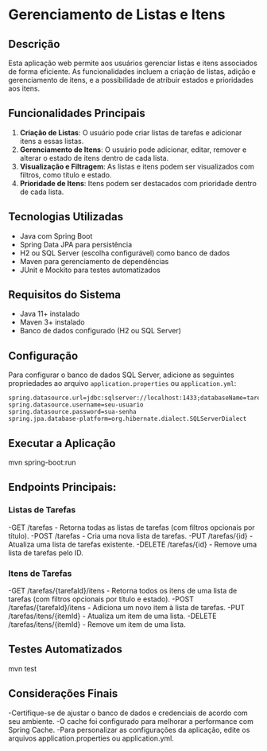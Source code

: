 # Gerenciamento de Listas e Itens

## Descrição
Esta aplicação web permite aos usuários gerenciar listas e itens associados de forma eficiente. As funcionalidades incluem a criação de listas, adição e gerenciamento de itens, e a possibilidade de atribuir estados e prioridades aos itens.

## Funcionalidades Principais
1. **Criação de Listas**: O usuário pode criar listas de tarefas e adicionar itens a essas listas.
2. **Gerenciamento de Itens**: O usuário pode adicionar, editar, remover e alterar o estado de itens dentro de cada lista.
3. **Visualização e Filtragem**: As listas e itens podem ser visualizados com filtros, como título e estado.
4. **Prioridade de Itens**: Itens podem ser destacados com prioridade dentro de cada lista.

## Tecnologias Utilizadas
- Java com Spring Boot
- Spring Data JPA para persistência
- H2 ou SQL Server (escolha configurável) como banco de dados
- Maven para gerenciamento de dependências
- JUnit e Mockito para testes automatizados

## Requisitos do Sistema
- Java 11+ instalado
- Maven 3+ instalado
- Banco de dados configurado (H2 ou SQL Server)

## Configuração

Para configurar o banco de dados SQL Server, adicione as seguintes propriedades ao arquivo `application.properties` ou `application.yml`:

```properties
spring.datasource.url=jdbc:sqlserver://localhost:1433;databaseName=tarefas_db
spring.datasource.username=seu-usuario
spring.datasource.password=sua-senha
spring.jpa.database-platform=org.hibernate.dialect.SQLServerDialect
```

## Executar a Aplicação

mvn spring-boot:run

## Endpoints Principais:

### Listas de Tarefas
-GET /tarefas - Retorna todas as listas de tarefas (com filtros opcionais por título).
-POST /tarefas - Cria uma nova lista de tarefas.
-PUT /tarefas/{id} - Atualiza uma lista de tarefas existente.
-DELETE /tarefas/{id} - Remove uma lista de tarefas pelo ID.

### Itens de Tarefas
-GET /tarefas/{tarefaId}/itens - Retorna todos os itens de uma lista de tarefas (com filtros opcionais por título e estado).
-POST /tarefas/{tarefaId}/itens - Adiciona um novo item à lista de tarefas.
-PUT /tarefas/itens/{itemId} - Atualiza um item de uma lista.
-DELETE /tarefas/itens/{itemId} - Remove um item de uma lista.

## Testes Automatizados

mvn test

## Considerações Finais
-Certifique-se de ajustar o banco de dados e credenciais de acordo com seu ambiente.
-O cache foi configurado para melhorar a performance com Spring Cache.
-Para personalizar as configurações da aplicação, edite os arquivos application.properties ou application.yml.
